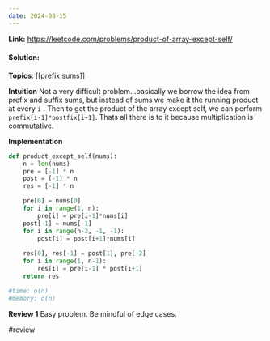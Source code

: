 ```yaml
---
date: 2024-08-15
---
```

**Link:** https://leetcode.com/problems/product-of-array-except-self/
#### Solution:

**Topics**: [[prefix sums]]

**Intuition**
Not a very difficult problem...basically we borrow the idea from prefix and suffix sums, but instead of sums we make it the running product at every `i` . Then to get the product of the array except self, we can perform `prefix[i-1]*postfix[i+1]`. Thats all there is to it because multiplication is  commutative. 

**Implementation**
```python
def product_except_self(nums):
	n = len(nums)
	pre = [-1] * n
	post = [-1] * n
	res = [-1] * n

	pre[0] = nums[0]
	for i in range(1, n):
		pre[i] = pre[i-1]*nums[i]
	post[-1] = nums[-1]
	for i in range(n-2, -1, -1):
		post[i] = post[i+1]*nums[i]
		
	res[0], res[-1] = post[1], pre[-2]
	for i in range(1, n-1):
		res[i] = pre[i-1] * post[i+1]
	return res

#time: o(n)
#memory: o(n)
```

**Review 1**
Easy problem. Be mindful of edge cases. 

#review 


